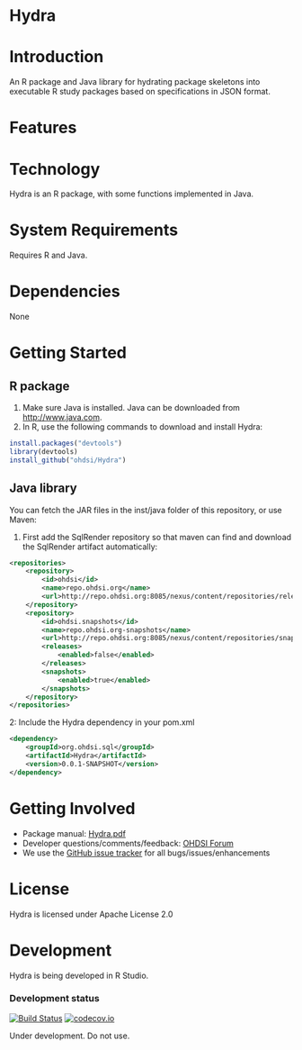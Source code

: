 Hydra
=====

Introduction
============
An R package and Java library for hydrating package skeletons into executable R study packages based on specifications in JSON format.

Features
========

Technology
==========
Hydra is an R package, with some functions implemented in Java.

System Requirements
===================
Requires R and Java.

Dependencies
============
None

Getting Started
===============

## R package

1. Make sure Java is installed. Java can be downloaded from
<a href="http://www.java.com" target="_blank">http://www.java.com</a>.
2. In R, use the following commands to download and install Hydra:

  ```r
  install.packages("devtools")
  library(devtools)
  install_github("ohdsi/Hydra") 
  ```

## Java library

You can fetch the JAR files in the inst/java folder of this repository, or use Maven:

1. First add the SqlRender repository so that maven can find and download the SqlRender artifact automatically:
```xml
<repositories>
	<repository>
		<id>ohdsi</id>
		<name>repo.ohdsi.org</name>
		<url>http://repo.ohdsi.org:8085/nexus/content/repositories/releases</url>
	</repository>
	<repository>
		<id>ohdsi.snapshots</id>
		<name>repo.ohdsi.org-snapshots</name>
		<url>http://repo.ohdsi.org:8085/nexus/content/repositories/snapshots</url>
		<releases>
			<enabled>false</enabled>
		</releases>
		<snapshots>
			<enabled>true</enabled>
		</snapshots>
	</repository>
</repositories>
```
2: Include the Hydra dependency in your pom.xml
```xml
<dependency>
	<groupId>org.ohdsi.sql</groupId>
	<artifactId>Hydra</artifactId>
	<version>0.0.1-SNAPSHOT</version>
</dependency>
```

Getting Involved
================
* Package manual: [Hydra.pdf](https://raw.githubusercontent.com/OHDSI/Hydra/master/extras/Hydra.pdf) 
* Developer questions/comments/feedback: <a href="http://forums.ohdsi.org/c/developers">OHDSI Forum</a>
* We use the <a href="../../issues">GitHub issue tracker</a> for all bugs/issues/enhancements
 
License
=======
Hydra is licensed under Apache License 2.0

Development
===========
Hydra is being developed in R Studio.

### Development status

[![Build Status](https://travis-ci.org/OHDSI/Hydra.svg?branch=master)](https://travis-ci.org/OHDSI/Hydra)
[![codecov.io](https://codecov.io/github/OHDSI/Hydra/coverage.svg?branch=master)](https://codecov.io/github/OHDSI/Hydra?branch=master)

Under development. Do not use.
